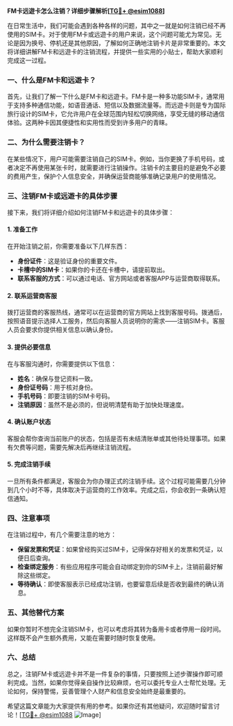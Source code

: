 **FM卡远遊卡怎么注销？详细步骤解析[[TG💪+ @esim1088](https://t.me/s/esim1088)]**

在日常生活中，我们可能会遇到各种各样的问题，其中之一就是如何注销已经不再使用的SIM卡。对于使用FM卡或远遊卡的用户来说，这个问题可能尤为常见。无论是因为换号、停机还是其他原因，了解如何正确地注销卡片是非常重要的。本文将详细讲解FM卡和远遊卡的注销流程，并提供一些实用的小贴士，帮助大家顺利完成这一过程。

### 一、什么是FM卡和远遊卡？

首先，让我们了解一下什么是FM卡和远遊卡。FM卡是一种多功能SIM卡，通常用于支持多种通信功能，如语音通话、短信以及数据流量等。而远遊卡则是专为国际旅行设计的SIM卡，它允许用户在全球范围内轻松切换网络，享受无缝的移动通信体验。这两种卡因其便捷性和实用性而受到许多用户的青睐。

### 二、为什么需要注销卡？

在某些情况下，用户可能需要注销自己的SIM卡。例如，当你更换了手机号码，或者决定不再使用某张卡时，就需要进行注销操作。注销卡的主要目的是避免不必要的费用产生，保护个人信息安全，并确保运营商能够准确记录用户的使用情况。

### 三、注销FM卡或远遊卡的具体步骤

接下来，我们将详细介绍如何注销FM卡和远遊卡的具体步骤：

#### 1. 准备工作

在开始注销之前，你需要准备以下几样东西：
- **身份证件**：这是验证身份的重要文件。
- **卡槽中的SIM卡**：如果你的卡还在卡槽中，请提前取出。
- **联系客服的方式**：可以通过电话、官方网站或者客服APP与运营商取得联系。

#### 2. 联系运营商客服

拨打运营商的客服热线，通常可以在运营商的官方网站上找到客服号码。拨通后，按照语音提示选择人工服务，然后向客服人员说明你的需求——注销SIM卡。客服人员会要求你提供相关信息以确认身份。

#### 3. 提供必要信息

在与客服沟通时，你需要提供以下信息：
- **姓名**：确保与登记资料一致。
- **身份证号码**：用于核对身份。
- **手机号码**：即要注销的SIM卡号码。
- **注销原因**：虽然不是必须的，但说明清楚有助于加快处理速度。

#### 4. 确认账户状态

客服会帮你查询当前账户的状态，包括是否有未结清账单或其他待处理事项。如果有欠费等问题，需要先解决后再继续注销流程。

#### 5. 完成注销手续

一旦所有条件都满足，客服会为你办理正式的注销手续。这个过程可能需要几分钟到几个小时不等，具体取决于运营商的工作效率。完成之后，你会收到一条确认短信通知。

### 四、注意事项

在注销过程中，有几个需要注意的地方：
- **保留发票和凭证**：如果曾经购买过SIM卡，记得保存好相关的发票和凭证，以便日后查询。
- **检查绑定服务**：有些应用程序可能会自动绑定到你的SIM卡上，注销前最好解除这些绑定。
- **等待确认**：即使客服表示已经成功注销，也要留意后续是否收到最终的确认消息。

### 五、其他替代方案

如果你暂时不想完全注销SIM卡，也可以考虑将其转为备用卡或者停用一段时间。这样既不会产生额外费用，又能在需要时随时恢复使用。

### 六、总结

总之，注销FM卡或远遊卡并不是一件复杂的事情，只要按照上述步骤操作即可顺利完成。当然，如果你觉得亲自操作比较麻烦，也可以委托专业人士帮忙处理。无论如何，保持警惕，妥善管理个人财产和信息安全始终是最重要的。

希望这篇文章能为大家提供有用的参考。如果你还有其他疑问，欢迎随时留言讨论！[[TG💪+ @esim1088](https://t.me/s/esim1088) ![Image](https://i.postimg.cc/4NQfJmqS/Snipaste-2025-05-13-00-14-12.png)]